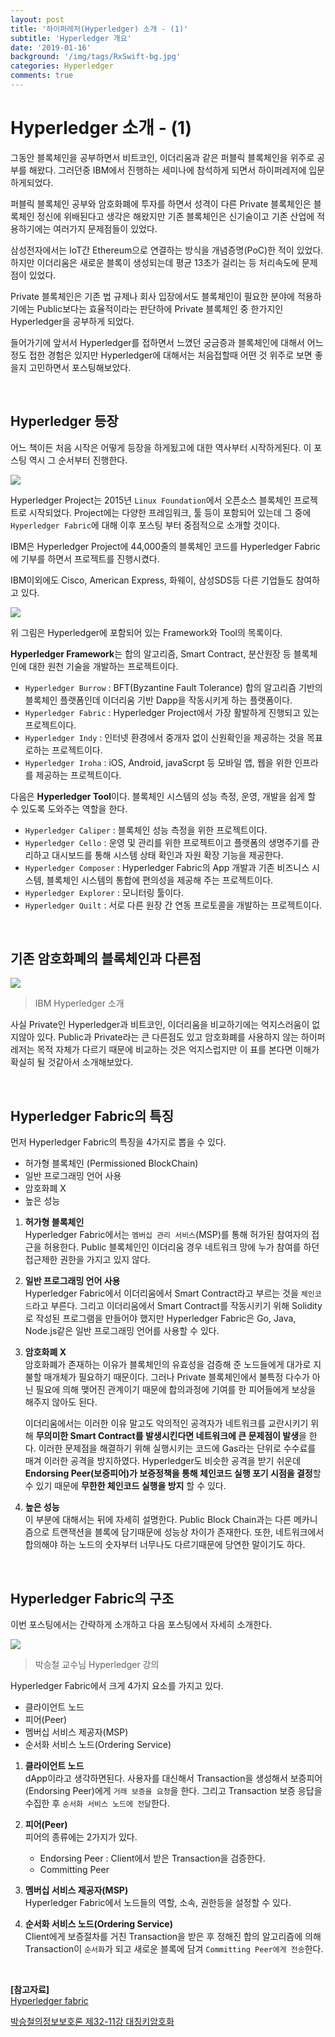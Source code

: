 ```yaml
---
layout: post
title: '하이퍼레저(Hyperledger) 소개 - (1)'
subtitle: 'Hyperledger 개요'
date: '2019-01-16'
background: '/img/tags/RxSwift-bg.jpg'
categories: Hyperledger
comments: true
---
```


# Hyperledger 소개 - (1)

그동안 블록체인을 공부하면서 비트코인, 이더리움과 같은 퍼블릭 블록체인을 위주로 공부를 해왔다. 그러던중 IBM에서 진행하는 세미나에 참석하게 되면서 하이퍼레저에 입문하게되었다.

퍼블릭 블록체인 공부와 암호화폐에 투자를 하면서 성격이 다른 Private 블록체인은 블록체인 정신에 위배된다고 생각은 해왔지만 기존 블록체인은 신기술이고 기존 산업에 적용하기에는 여러가지 문제점들이 있었다. 

삼성전자에서는 IoT간 Ethereum으로 연결하는 방식을 개념증명(PoC)한 적이 있었다. 하지만 이더리움은 새로운 블록이 생성되는데 평균 13초가 걸리는 등 처리속도에 문제점이 있었다.

Private 블록체인은 기존 법 규제나 회사 입장에서도 블록체인이 필요한 분야에 적용하기에는 Public보다는 효율적이라는 판단하에 Private 블록체인 중 한가지인 Hyperledger을 공부하게 되었다.

들어가기에 앞서서 Hyperledger를 접하면서 느꼈던 궁금증과 블록체인에 대해서 어느정도 접한 경험은 있지만 Hyperledger에 대해서는 처음접할때 어떤 것 위주로 보면 좋을지 고민하면서 포스팅해보았다.

<br />

## Hyperledger 등장

어느 책이든 처음 시작은 어떻게 등장을 하게됬고에 대한 역사부터 시작하게된다. 이 포스팅 역시 그 순서부터 진행한다.

![](/img/01/01-24.png)

Hyperledger Project는 2015년 `Linux Foundation`에서 오픈소스 블록체인 프로젝트로 시작되었다. Project에는 다양한 프레임워크, 툴 등이 포함되어 있는데 그 중에 `Hyperledger Fabric`에 대해 이후 포스팅 부터 중점적으로 소개할 것이다.

IBM은 Hyperledger Project에 44,000줄의 블록체인 코드를 Hyperledger Fabric에 기부를 하면서 프로젝트를 진행시켰다.

IBM이외에도 Cisco, American Express, 화웨이, 삼성SDS등 다른 기업들도 참여하고 있다.

![](/img/01/01-25.png)

위 그림은 Hyperledger에 포함되어 있는 Framework와 Tool의 목록이다.

**Hyperledger Framework**는 합의 알고리즘, Smart Contract, 분산원장 등 블록체인에 대한 원천 기술을 개발하는 프로젝트이다.
- `Hyperledger Burrow` : BFT(Byzantine Fault Tolerance) 합의 알고리즘 기반의 블록체인 플랫폼인데 이더리움 기반 Dapp을 작동시키게 하는 플랫폼이다.
- `Hyperledger Fabric` : Hyperledger Project에서 가장 활발하게 진행되고 있는 프로젝트이다.
- `Hyperledger Indy` : 인터넷 환경에서 중개자 없이 신원확인을 제공하는 것을 목표로하는 프로젝트이다.
- `Hyperledger Iroha` : iOS, Android, javaScrpt 등 모바일 앱, 웹을 위한 인프라를 제공하는 프로젝트이다.

다음은 **Hyperledger Tool**이다. 블록체인 시스템의 성능 측정, 운영, 개발을 쉽게 할 수 있도록 도와주는 역할을 한다.
- `Hyperledger Caliper` : 블록체인 성능 측정을 위한 프로젝트이다.
- `Hyperledger Cello` : 운영 및 관리를 위한 프로젝트이고 플랫폼의 생명주기를 관리하고 대시보드를 통해 시스템 상태 확인과 자원 확장 기능을 제공한다.
- `Hyperledger Composer` : Hyperledger Fabric의 App 개발과 기존 비즈니스 시스템, 블록체인 시스템의 통합에 편의성을 제공해 주는 프로젝트이다.
- `Hyperledger Explorer` : 모니터링 툴이다.
- `Hyperledger Quilt` : 서로 다른 원장 간 연동 프로토콜을 개발하는 프로젝트이다.

<br />

## 기존 암호화폐의 블록체인과 다른점

![](/img/01/01-26.png)

> IBM Hyperledger 소개

사실 Private인 Hyperledger과 비트코인, 이더리움을 비교하기에는 억지스러움이 없지않아 있다. Public과 Private라는 큰 다른점도 있고 암호화폐를 사용하지 않는 하이퍼레저는 목적 자체가 다르기 때문에 비교하는 것은 억지스럽지만 이 표를 본다면 이해가 확실히 될 것같아서 소개해보았다.

<br />

## Hyperledger Fabric의 특징

먼저 Hyperledger Fabric의 특징을 4가지로 뽑을 수 있다.
- 허가형 블록체인 (Permissioned BlockChain)
- 일반 프로그래밍 언어 사용
- 암호화폐 X
- 높은 성능

1. **허가형 블록체인** <br />
    Hyperledger Fabric에서는 `멤버십 관리 서비스`(MSP)를 통해 허가된 참여자의 접근을 허용한다. Public 블록체인인 이더리움 경우 네트워크 망에 누가 참여를 하던 접근제한 권한을 가지고 있지 않다.

2. **일반 프로그래밍 언어 사용** <br />
    Hyperledger Fabric에서 이더리움에서 Smart Contract라고 부르는 것을 `체인코드`라고 부른다. 그리고 이더리움에서 Smart Contract를 작동시키기 위해 Solidity로 작성된 프로그램을 만들어야 했지만 Hyperledger Fabric은 Go, Java, Node.js같은 일반 프로그래밍 언어를 사용할 수 있다.

3. **암호화폐 X** <br />
    암호화폐가 존재하는 이유가 블록체인의 유효성을 검증해 준 노드들에게 대가로 지불할 매개체가 필요하기 때문이다. 그러나 Private 블록체인에서 불특정 다수가 아닌 필요에 의해 맺어진 관계이기 때문에 합의과정에 기여를 한 피어들에게 보상을 해주지 않아도 된다.

    이더리움에서는 이러한 이유 말고도 악의적인 공격자가 네트워크를 교란시키기 위해 **무의미한 Smart Contract를 발생시킨다면 네트워크에 큰 문제점이 발생**을 한다. 이러한 문제점을 해결하기 위해 실행시키는 코드에 Gas라는 단위로 수수료를 매겨 이러한 공격을 방지하였다. Hyperledger도 비슷한 공격을 받기 쉬운데 **Endorsing Peer(보증피어)가 보증정책을 통해 체인코드 실행 포기 시점을 결정**할 수 있기 때문에 **무한한 체인코드 실행을 방지** 할 수 있다.

4. **높은 성능** <br />
    이 부분에 대해서는 뒤에 자세히 설명한다. Public Block Chain과는 다른 메카니즘으로 트랜잭션을 블록에 담기때문에 성능상 차이가 존재한다. 또한, 네트워크에서 합의해야 하는 노드의 숫자부터 너무나도 다르기때문에 당연한 말이기도 하다.

<br />

## Hyperledger Fabric의 구조

이번 포스팅에서는 간략하게 소개하고 다음 포스팅에서 자세히 소개한다.

![](/img/01/01-27.png)

> 박승철 교수님 Hyperledger 강의

Hyperledger Fabric에서 크게 4가지 요소를 가지고 있다.

- 클라이언트 노드
- 피어(Peer)
- 멤버십 서비스 제공자(MSP)
- 순서화 서비스 노드(Ordering Service)

1. **클라이언트 노드** <br />
    dApp이라고 생각하면된다. 사용자를 대신해서 Transaction을 생성해서 보증피어(Endorsing Peer)에게 `거래 보증을 요청`을 한다.
    그리고 Transaction 보증 응답을 수집한 후 `순서화 서비스 노드에 전달`한다.

2. **피어(Peer)**<br />
    피어의 종류에는 2가지가 있다. 
    - Endorsing Peer : Client에서 받은 Transaction을 검증한다.
    - Committing Peer
  
3. **멤버십 서비스 제공자(MSP)**<br />
    Hyperledger Fabric에서 노드들의 역할, 소속, 권한등을 설정할 수 있다.

4. **순서화 서비스 노드(Ordering Service)**<br />
    Client에게 보증절차를 거친 Transaction을 받은 후 정해진 합의 알고리즘에 의해 Transaction이 `순서화`가 되고 새로운 블록에 담겨 `Committing Peer에게 전송`한다.

<br />

**[참고자료]**<br />
[Hyperledger fabric](https://www.hyperledger.org/projects/fabric)

[박승철의정보보호론 제32-11강 대칭키암호화](https://www.youtube.com/watch?v=hh9NXQQRtx4&t=123s)